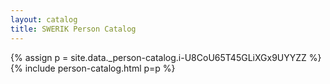 ```yaml
---
layout: catalog
title: SWERIK Person Catalog
---
```

{% assign p = site.data._person-catalog.i-U8CoU65T45GLiXGx9UYYZZ %}
{% include person-catalog.html p=p %}

